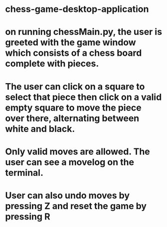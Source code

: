# chess-game-desktop-application
# on running chessMain.py, the user is greeted with the game window which consists of a chess board complete with pieces.
# The user can click on a square to select that piece then click on a valid empty square to move the piece over there, alternating between white and black. 
# Only valid moves are allowed. The user can see a movelog on the terminal. 

# User can also undo moves by pressing Z and reset the game by pressing R

# 
